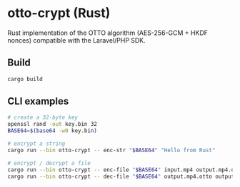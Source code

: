 # otto-crypt (Rust)

Rust implementation of the OTTO algorithm (AES-256-GCM + HKDF nonces) compatible with the Laravel/PHP SDK.

## Build
```bash
cargo build
```

## CLI examples
```bash
# create a 32-byte key
openssl rand -out key.bin 32
BASE64=$(base64 -w0 key.bin)

# encrypt a string
cargo run --bin otto-crypt -- enc-str "$BASE64" "Hello from Rust"

# encrypt / decrypt a file
cargo run --bin otto-crypt -- enc-file "$BASE64" input.mp4 output.mp4.otto
cargo run --bin otto-crypt -- dec-file "$BASE64" output.mp4.otto output.mp4
```
